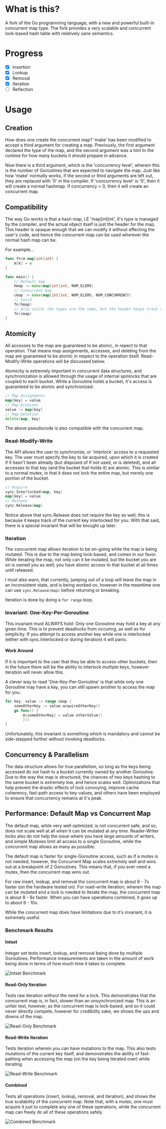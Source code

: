 # What is this?

A fork of the Go programming language, with a new and powerful built-in concurrent map type. The fork provides a very scalable and concurrent lock-based hash table with relatively sane semantics. 

# Progress

- [x] Insertion
- [x] Lookup
- [x] Removal
- [x] Iteration
- [ ] Reflection

# Usage

## Creation

How does one create the concurrent map? 'make' has been modified to accept a third argument
for creating a map. Previously, the first argument declared the type of the map, and the
second argument was a hint to the runtime for how many buckets it should prepare in advance.

Now there is a third argument, which is the 'concurrency level', wherein this is the number of
Goroutines that are expected to navigate the map. Just like how 'make' normally works, if the
second or third arguments are left out, they are replaced with '0' in the compiler. If 'concurrency level'
is '0', then it will create a normal hashmap. If concurrency > 0, then it will create an concurrent map.

## Compatibility

The way Go works is that a hash map, I.E 'map[int]int', it's type is managed by the compiler, and
the actual object itself is just the header for the map. This header is opaque enough that we can modify
it without effecting the user's code, and hence the concurrent map can be used wherever the normal hash map can be.

For example...

```go
func fn(m map[int]int) {
	m[k] = v
}

func main() {
	// Default map
	hmap := make(map[int]int, NUM_ELEMS)
	// Concurrent map
	cmap := make(map[int]int, NUM_ELEMS, NUM_CONCURRENCY)
	// Valid
	fn(hmap)
	// Also valid; the types are the same, but the header keeps track of if it is concurrent or not.
	fn(cmap)
}
```

## Atomicity

All accesses to the map are guaranteed to be atomic, in repect to that operation. 
That means map assignments, accesses, and deleting from the map are guaranteed to be atomic in respect to the operation itself. 
Read-Modify-Write operations will be discussed below.

Atomicity is extremely important in concurrent data structures, and synchronization is allowed through
the usage of internal spinlocks that are coupled to each bucket. While a Goroutine holds a bucket,
it's access is guaranteed to be atomic and synchronized.

```go 
// Map Assignments
map[key] = value
// Map Accesses
value := map[key]
// Map Deletion
delete(map, key)
```

The above pseudocode is also compatible with the concurrent map.

### Read-Modify-Write

The API allows the user to synchronize, or 'interlock' access to a requested key. The user must
specify the key to be acquired, upon which it is created if it hasn't been already (but disposed of
if not used, or is deleted), and all accesses to that key (and the bucket that holds it) are
atomic. This is similar to a normal mutex, in that it does not lock the entire map, but merely one
portion of the bucket.

```go
// Acquire
sync.Interlocked(map, key)
map[key] = value
// Release
sync.Release(map)
```

Notice above that sync.Release does not require the key as well; this is because it keeps track of the
current key interlocked for you. With that said, there is a special invariant that will be brought up later.

### Iteration

The concurrent map allows iteration to be on-going while the map is being mutated. This is due to
the map being lock-based, and comes in our favor. While iterating the map, not only can it be mutated,
but the bucket you are on is owned you as well; you have atomic access to that bucket at all times until
released.

I must also warn, that currently, jumping out of a loop will leave the map in an inconsistent state, and
is being worked on, however in the meantime one can use `sync.Release(map)` before returning or breaking.

Iteration is done by doing a `for range` loop.

### Invariant: One-Key-Per-Goroutine

This invariant must ALWAYS hold: Only one Goroutine may hold a key at any given time. This is
to prevent deadlocks from occuring, as well as for simplicity. If you attempt to access another key
while one is interlocked (either with sync.Interlocked or during iteration) it will panic.

#### Work Around

If it is important to the user that they be able to access other buckets, then in the future there will
be the ability to interlock multiple keys, however iteration will never allow this.

A clever way to read 'One-Key-Per-Goroutine' is that while only one Goroutine may have a key,
you can still spawn another to access the map for you.

```go
for key, value := range cmap {
	someOtherKey := value.acquireOtherKey()
	go func() { 
		m[someOtherKey] = value.otherValue()
		}()
}
```

Unfortunately, this invariant is something which is mandatory and cannot be side-stepped further without invoking
deadlocks.


## Concurrency & Parallelism

The data structure allows for true parallelism, so long as the keys being accessed do not hash to
a bucket currently owned by another Goroutine. Due to the way the map is structured, the chances of
two keys hashing to the same bucket is extremely low, and hence scales well. Optimizations that help
prevent the drastic effects of lock convoying, improve cache coherency, fast-path access to key-values, 
and others have been employed to ensure that concurrency remains at it's peak.

## Performance: Default Map vs Concurrent Map

The default map, while very well optimized, is not concurrent safe, and so, does not scale well
at all when it can be mutated at any time. Reader-Writer locks also do not help the issue where you
have large amounts of writers, and simple Mutexes limit all access to a single Goroutine, while the
concurrent map allows as many as possible.

The default map is faster for single-Goroutine access, such as if a mutex is not needed, however, the Concurrent Map
scales extremely well and wins out at a breakpoint of 2 Goroutines. This means that, if you ever need a mutex, then
the concurrent map wins out.

For raw insert, lookup, and removal the concurrent map is about 6 - 7x faster (on the hardware tested on).
For read-write iteration, wherein the map can be mutated and a lock is needed to iterate the map, the
concurrent map is about 8 - 9x faster. When you can have operations combined, it goes up to about 9 - 10x.

While the concurrent map does have limitations due to it's invariant, it is extremely useful.

### Benchmark Results

#### Intset

Integer set tests insert, lookup, and removal being done by multiple Goroutines. Performance measurements are 
taken in the amount of work being done in terms of how much time it takes to complete.

![Intset Benchmark](screenshots/intset.png)

#### Read-Only Iteration

Tests raw iteration without the need for a lock. This demonstrates that the concurrent map is, in fact, slower
than an unsynchronized map. This is an unfair test, however, as the concurrent map is lock-based, and so
it could never directly compete, however for credibility sake, we shows the ups and downs of the map.

![Read-Only Benchmark](screenshots/iteratorRO.png)

#### Read-Write Iteration

Tests iteration wherein you can have mutations to the map. This also tests mutations of the current key itself, and demonstrates
the ability of fast-pathing when accessing the map (on the key being iterated over) while iterating.

![Read-Write Benchmark](screenshots/iteratorRW.png)


#### Combined

Tests all operations (insert, lookup, removal, and iteration), and shows the true scalability of the concurrent map.
Note that, with a mutex, one must acquire it just to complete any one of these operations, while the concurrent map
can freely do all of these operations safely.

![Combined Benchmark](screenshots/combined.png)